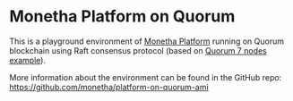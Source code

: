 # Monetha Platform on Quorum

This is a playground environment of [Monetha Platform](https://monetha.io/platform) running on Quorum blockchain using Raft consensus protocol (based on [Quorum 7 nodes example](https://github.com/jpmorganchase/quorum-examples/tree/master/examples/7nodes)).

More information about the environment can be found in the GitHub repo:
https://github.com/monetha/platform-on-quorum-ami